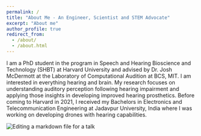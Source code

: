 ```yaml
---
permalink: /
title: "About Me - An Engineer, Scientist and STEM Advocate"
excerpt: "About me"
author_profile: true
redirect_from: 
  - /about/
  - /about.html
---
```


I am a PhD student in the program in Speech and Hearing Bioscience and Technology (SHBT) at Harvard University and advised by Dr. Josh McDermott at the Laboratory of Computational Audition at BCS, MIT. I am interested in everything hearing and brain. My research focuses on understanding auditory perception following hearing impairment and applying those insights in developing improved hearing prosthetics. Before coming to Harvard in 2021, I received my Bachelors in Electronics and Telecommunication Engineering at Jadavpur University, India where I was working on developing drones with hearing capabilities. 


![Editing a markdown file for a talk](/images/editing-talk.png)
